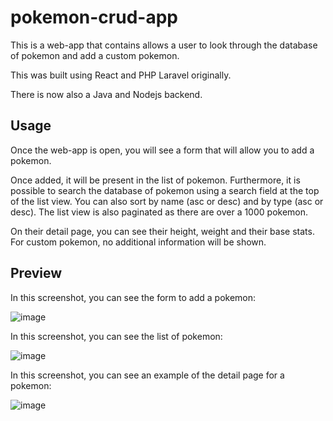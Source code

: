 # pokemon-crud-app
This is a web-app that contains allows a user to look through the database of pokemon and add a custom pokemon. 

This was built using React and PHP Laravel originally. 

There is now also a Java and Nodejs backend.

## Usage

Once the web-app is open, you will see a form that will allow you to add a pokemon.

Once added, it will be present in the list of pokemon. Furthermore, it is possible to search the database of pokemon using a search field at the top of the list view.
You can also sort by name (asc or desc) and by type (asc or desc). The list view is also paginated as there are over a 1000 pokemon. 

On their detail page, you can see their height, weight and their base stats. For custom pokemon, no additional information will be shown.

## Preview

In this screenshot, you can see the form to add a pokemon:

![image](https://github.com/mat-liet/pokemon-crud-app/assets/58524922/353a644b-37ab-437b-be17-dc3bacc4a1d1)

In this screenshot, you can see the list of pokemon:

![image](https://github.com/mat-liet/pokemon-crud-app/assets/58524922/7a5a29a8-0100-4f78-90c4-882342e4d4a1)

In this screenshot, you can see an example of the detail page for a pokemon:

![image](https://github.com/mat-liet/pokemon-crud-app/assets/58524922/f8a82bd2-4662-4e14-933f-f6311fa20e0f)
